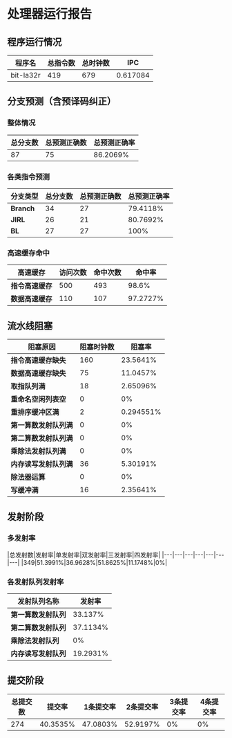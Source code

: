 # 处理器运行报告
## 程序运行情况
|程序名|总指令数|总时钟数|IPC|
|---|---|---|---|
|bit-la32r|419|679|0.617084|

## 分支预测（含预译码纠正）
### 整体情况
|总分支数|总预测正确数|总预测正确率|
|---|---|---|
|87|75|86.2069%|

### 各类指令预测
|分支类型|总分支数|总预测正确数|总预测正确率|
|---|---|---|---|
|**Branch**| 34 | 27 | 79.4118%|
|**JIRL**| 26 | 21 | 80.7692%|
|**BL**| 27 | 27 | 100%|

### 高速缓存命中
|高速缓存|访问次数|命中次数|命中率|
|---|---|---|---|
|**指令高速缓存**| 500 | 493 | 98.6%|
|**数据高速缓存**| 110 | 107 | 97.2727%|
## 流水线阻塞
|阻塞原因|阻塞时钟数|阻塞率|
|---|---|---|
|**指令高速缓存缺失**| 160 | 23.5641%|
|**数据高速缓存缺失**| 75 | 11.0457%|
|**取指队列满**| 18 | 2.65096%|
|**重命名空闲列表空**|0 | 0%|
|**重排序缓冲区满**|2 | 0.294551%|
|**第一算数发射队列满**|0 | 0%|
|**第二算数发射队列满**|0 | 0%|
|**乘除法发射队列满**|0 | 0%|
|**内存读写发射队列满**|36 | 5.30191%|
|**除法器运算**|0 | 0%|
|**写缓冲满**|16 | 2.35641%|

## 发射阶段
### 多发射率
|总发射数|发射率|单发射率|双发射率|三发射率|四发射率|
|---|---|---|---|---|---|---|
|349|51.3991%|36.9628%|51.8625%|11.1748%|0%|

### 各发射队列发射率
|发射队列名称|发射率|
|---|---|
|**第一算数发射队列**|33.137%|
|**第二算数发射队列**|37.1134%|
|**乘除法发射队列**|0%|
|**内存读写发射队列**|19.2931%|

## 提交阶段
|总提交数|提交率|1条提交率|2条提交率|3条提交率|4条提交率|
|---|---|---|---|---|---|
|274|40.3535%|47.0803%|52.9197%|0%|0%|

